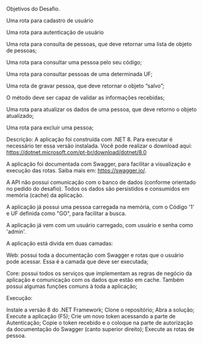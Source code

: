Objetivos do Desafio.

Uma rota para cadastro de usuário

Uma rota para autenticação de usuário

Uma rota para consulta de pessoas, que deve retornar uma lista de objeto de pessoas;

Uma rota para consultar uma pessoa pelo seu código;

Uma rota para consultar pessoas de uma determinada UF;

Uma rota de gravar pessoa, que deve retornar o objeto “salvo”;

O método deve ser capaz de validar as informações recebidas;

Uma rota para atualizar os dados de uma pessoa, que deve retorno o objeto atualizado;

Uma rota para excluir uma pessoa;

Descrição: A aplicação foi construída com .NET 8. Para executar é necessário ter essa versão instalada. Você pode realizar o download aqui: https://dotnet.microsoft.com/pt-br/download/dotnet/8.0

A aplicação foi documentada com Swagger, para facilitar a visualização e execução das rotas. Saiba mais em: https://swagger.io/.

A API não possui comunicação com o banco de dados (conforme orientado no pedido do desafio). Todos os dados são persistidos e consumidos em memória (cache) da aplicação.

A aplicação já possui uma pessoa carregada na memória, com o Código '1' e UF definida como "GO", para facilitar a busca.

A aplicação já vem com um usuário carregado, com usuário e senha como 'admin'.

A aplicação está divida em duas camadas:

Web: possui toda a documentação com Swagger e rotas que o usuário pode acessar. Essa é a camada que deve ser executada;

Core: possui todos os serviços que implementam as regras de negócio da aplicação e comunicação com os dados que estão em cache. Também possui algumas funções comuns à toda a aplicação;

Execução:

Instale a versão 8 do .NET Framework;
Clone o repositório;
Abra a solução;
Execute a aplicação (F5);
Crie um novo token acessando a parte de Autenticação;
Copie o token recebido e o coloque na parte de autorização da documentação do Swagger (canto superior direito);
Execute as rotas de pessoa.
